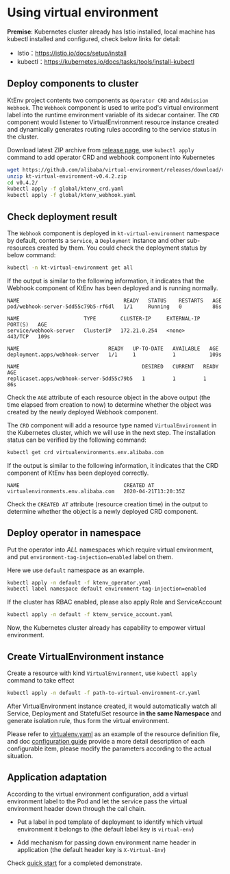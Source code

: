 # Using virtual environment

**Premise**: Kubernetes cluster already has Istio installed, local machine has kubectl installed and configured, check below links for detail:

- Istio：https://istio.io/docs/setup/install
- kubectl：https://kubernetes.io/docs/tasks/tools/install-kubectl

## Deploy components to cluster

KtEnv project contents two components as `Operator CRD` and `Admission Webhook`.
The `Webhook` component is used to write pod's virtual environment label into the runtime environment variable of its sidecar container.
The `CRD` component would listener to VirtualEnvironment resource instance created and dynamically generates routing rules according to the service status in the cluster.

Download latest ZIP archive from [release page](https://github.com/alibaba/virtual-environment/releases), use `kubectl apply` command to add operator CRD and webhook component into Kubernetes

```bash
wget https://github.com/alibaba/virtual-environment/releases/download/v0.4.2/kt-virtual-environment-v0.4.2.zip
unzip kt-virtual-environment-v0.4.2.zip
cd v0.4.2/
kubectl apply -f global/ktenv_crd.yaml
kubectl apply -f global/ktenv_webhook.yaml
```

## Check deployment result


The `Webhook` component is deployed in `kt-virtual-environment` namespace by default, contents a `Service`, a `Deployment` instance and other sub-resources created by them.
You could check the deployment status by below command:

```bash
kubectl -n kt-virtual-environment get all
```

If the output is similar to the following information, it indicates that the Webhook component of KtEnv has been deployed and is running normally.

```
NAME                                  READY   STATUS    RESTARTS   AGE
pod/webhook-server-5dd55c79b5-rf6dl   1/1     Running   0          86s

NAME                     TYPE        CLUSTER-IP     EXTERNAL-IP   PORT(S)   AGE
service/webhook-server   ClusterIP   172.21.0.254   <none>        443/TCP   109s

NAME                             READY   UP-TO-DATE   AVAILABLE   AGE
deployment.apps/webhook-server   1/1     1            1           109s

NAME                                        DESIRED   CURRENT   READY   AGE
replicaset.apps/webhook-server-5dd55c79b5   1         1         1       86s
```

Check the `AGE` attribute of each resource object in the above output (the time elapsed from creation to now) to determine whether the object was created by the newly deployed Webhook component.

The `CRD` component will add a resource type named `VirtualEnvironment` in the Kubernetes cluster, which we will use in the next step. The installation status can be verified by the following command:

```bash
kubectl get crd virtualenvironments.env.alibaba.com
```

If the output is similar to the following information, it indicates that the CRD component of KtEnv has been deployed correctly.

```
NAME                                  CREATED AT
virtualenvironments.env.alibaba.com   2020-04-21T13:20:35Z
```

Check the `CREATED AT` attribute (resource creation time) in the output to determine whether the object is a newly deployed CRD component.

## Deploy operator in namespace

Put the operator into *ALL* namespaces which require virtual environment, and put `environment-tag-injection=enabled` label on them.

Here we use `default` namespace as an example.

```bash
kubectl apply -n default -f ktenv_operator.yaml
kubectl label namespace default environment-tag-injection=enabled
```

If the cluster has RBAC enabled, please also apply Role and ServiceAccount

```bash
kubectl apply -n default -f ktenv_service_account.yaml
```

Now, the Kubernetes cluster already has capability to empower virtual environment.

## Create VirtualEnvironment instance

Create a resource with kind `VirtualEnvironment`, use `kubectl apply` command to take effect

```bash
kubectl apply -n default -f path-to-virtual-environment-cr.yaml
```

After VirtualEnvironment instance created, it would automatically watch all Service, Deployment and StatefulSet resource **in the same Namespace** and generate isolation rule, thus form the virtual environment.

Please refer to [virtualenv.yaml](https://github.com/alibaba/virtual-environment/blob/master/examples/deploy/virtualenv.yaml) as an example of the resource definition file,
and doc [configuration guide](en-us/doc/configuration.md) provide a more detail description of each configurable item,
please modify the parameters according to the actual situation.

## Application adaptation

According to the virtual environment configuration, add a virtual environment label to the Pod and let the service pass the virtual environment header down through the call chain.

- Put a label in pod template of deployment to identify which virtual environment it belongs to (the default label key is `virtual-env`)

- Add mechanism for passing down environment name header in application (the default header key is `X-Virtual-Env`)

Check [quick start](en-us/doc/quickstart.md) for a completed demonstrate.
